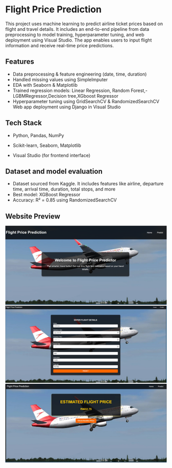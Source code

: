 
# Flight Price Prediction

This project uses machine learning to predict airline ticket prices based on flight and travel details. It includes an end-to-end pipeline from data preprocessing to model training, hyperparameter tuning, and web deployment using Visual Studio. The app enables users to input flight information and receive real-time price predictions.

## Features
- Data preprocessing & feature engineering (date, time, duration)
- Handled missing values using SimpleImputer
- EDA with Seaborn & Matplotlib
- Trained regression models: Linear Regression, Random Forest,- LGBMRegressor,Decision tree,XGboost Regressor
- Hyperparameter tuning using GridSearchCV & RandomizedSearchCV
Web app deployment using Django in Visual Studio
## Tech Stack

- Python, Pandas, NumPy

- Scikit-learn, Seaborn, Matplotlib

- Visual Studio (for frontend interface)
## Dataset and model evaluation

- Dataset sourced from Kaggle. It includes features like airline, departure time, arrival time, duration, total stops, and more
-  Best model: XGBoost Regressor
- Accuracy: R² = 0.85 using RandomizedSearchCV

## Website Preview
![Image Alt](https://github.com/karu012/airline_fare_prediction/blob/212e4a94722bdc585ab58734f7f22195f80b6198/Screenshot%202025-04-21%20201545.png)
![Image Alt](https://github.com/karu012/airline_fare_prediction/blob/91407e72a69d66e9976f07e93ddfafbfbe5ad7b2/Screenshot%202025-04-21%20201710.png)
![Image Alt](https://github.com/karu012/airline_fare_prediction/blob/2e207466aa0160f90e1e590311d0cdaa2ff59aed/Screenshot%202025-04-21%20201824.jpg)